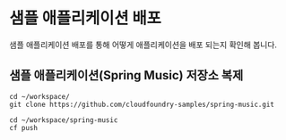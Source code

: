 # 샘플 애플리케이션 배포
샘플 애플리케이션 배포를 통해 어떻게 애플리케이션을 배포 되는지 확인해 봅니다.
## 샘플 애플리케이션(Spring Music) 저장소 복제
```
cd ~/workspace/
git clone https://github.com/cloudfoundry-samples/spring-music.git
```

```
cd ~/workspace/spring-music
cf push
```
